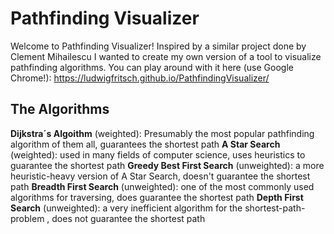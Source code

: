 # Pathfinding Visualizer

Welcome to Pathfinding Visualizer! Inspired by a similar project done by Clement Mihailescu I wanted to create my own version of a tool to visualize pathfinding algorithms.
You can play around with it here (use Google Chrome!): https://ludwigfritsch.github.io/PathfindingVisualizer/

## The Algorithms
**Dijkstra´s Algoithm** (weighted): Presumably the most popular pathfinding algorithm of them all, guarantees the shortest path
**A Star Search** (weighted): used in many fields of computer science, uses heuristics to guarantee the shortest path
**Greedy Best First Search** (unweighted): a more heuristic-heavy version of A Star Search, doesn't guarantee the shortest path
**Breadth First Search** (unweighted): one of the most commonly used algorithms for traversing, does guarantee the shortest path
**Depth First Search** (unweighted): a very inefficient algorithm for the shortest-path-problem , does not guarantee the shortest path
